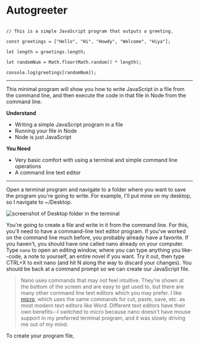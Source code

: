 # Autogreeter

````

// This is a simple JavaScript program that outputs a greeting. 

const greetings = ["Hello", "Hi", "Howdy", "Welcome", "Hiya"]; 

let length = greetings.length;

let randomNum = Math.floor(Math.random() * length);

console.log(greetings[randomNum]);

````

___

This minimal program will show you how to write JavaScript in a file from the command line, and then execute the code in that file in Node from the command line. 

**Understand**
* Writing a simple JavaScript program in a file
* Running your file in Node
* Node is just JavaScript

**You Need**
* Very basic comfort with using a terminal and simple command line operations
* A command line text editor

___

Open a terminal program and navigate to a folder where you want to save the program you're going to write. For example, I'll put mine on my desktop, so I navigate to ~/Desktop. 

![screenshot of Desktop folder in the terminal](https://github.com/bkager/Node-cookbook/assets/68086185/22b0d6c6-acb6-4165-b483-3c353db71e82)

You're going to create a file and write in it from the command line. For this, you'll need to have a command-line text editor program. If you've worked on the command line much before, you probably already have a favorite. If you haven't, you should have one called nano already on your computer. Type ````nano```` to open an editing window, where you can type anything you like--code, a note to yourself, an entire novel if you want. Try it out, then type CTRL+X to exit nano (and hit N along the way to discard your changes). You should be back at a command prompt so we can create our JavaScript file. 

> Nano uses commands that may not feel intuitive. They're shown at the bottom of the screen and are easy to get used to, but there are many other command line text editors which you may prefer. I like [micro](https://micro-editor.github.io/), which uses the same commands for cut, paste, save, etc. as most modern text editors like Word. Different text editors have their own benefits--I switched to micro because nano doesn't have mouse support in my preferred terminal program, and it was slowly driving me out of my mind. 

To create your program file, 


